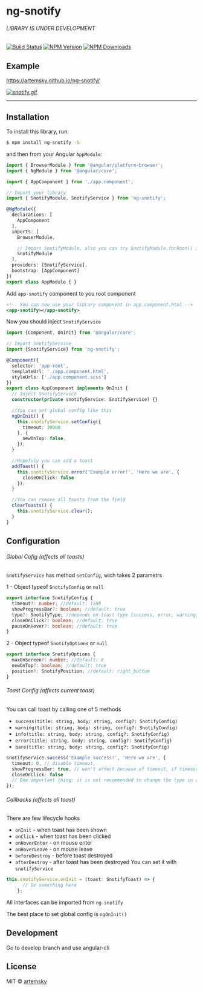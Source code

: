 # ng-snotify

###### LIBRARY IS UNDER DEVELOPMENT

[![Build Status](https://travis-ci.org/artemsky/ng-snotify.svg?branch=master)](https://travis-ci.org/artemsky/ng-snotify)
[![NPM Version](https://img.shields.io/npm/v/ng-snotify.svg)](https://www.npmjs.com/package/ng-snotify)
[![NPM Downloads](https://img.shields.io/npm/dt/ng-snotify.svg)](https://www.npmjs.com/package/ng-snotify)


## Example
https://artemsky.github.io/ng-snotify/

[![snotify.gif](https://gifyu.com/images/snotify.gif)](https://gifyu.com/image/bKu8)
_______

## Installation

To install this library, run:

```bash
$ npm install ng-snotify -S
```

and then from your Angular `AppModule`:

```typescript
import { BrowserModule } from '@angular/platform-browser';
import { NgModule } from '@angular/core';

import { AppComponent } from './app.component';

// Import your library
import { SnotifyModule, SnotifyService } from 'ng-snotify';

@NgModule({
  declarations: [
    AppComponent
  ],
  imports: [
    BrowserModule,

    // Import SnotifyModule, also you can try SnotifyModule.forRoot() if you have build errors
    SnotifyModule
  ],
  providers: [SnotifyService],
  bootstrap: [AppComponent]
})
export class AppModule { }
```

Add `app-snotify` component to you root component

```xml
<!-- You can now use your library component in app.component.html -->
<app-snotify></app-snotify>
```

Now you should inject `SnotifyService`

```typescript
import {Component, OnInit} from '@angular/core';

// Import SnotifyService
import {SnotifyService} from 'ng-snotify';

@Component({
  selector: 'app-root',
  templateUrl: './app.component.html',
  styleUrls: ['./app.component.scss']
})
export class AppComponent implements OnInit {
  // Inject SnotifyService
  constructor(private snotifyService: SnotifyService) {}

  //You can set global config like this
  ngOnInit() {
    this.snotifyService.setConfig({
      timeout: 30000
    }, {
      newOnTop: false,
    });
  }

  //Hopefuly you can add a toast 
  addToast() {
    this.snotifyService.error('Example error!', 'Here we are', {
      closeOnClick: false
    });
  }

  //You can remove all toasts from the field
  clearToasts() {
    this.snotifyService.clear();
  }
}

```

## Configuration

###### Global Cofig (affects all toasts)

`SnotifyService` has method `setConfig`, wich takes 2 parametrs

1 - Object typeof `SnotifyConfig` or `null`

```typescript
export interface SnotifyConfig {
  timeout?: number; //default: 1500
  showProgressBar?: boolean; //default: true
  type?: SnotifyType; //depends on toast type [success, error, warning, bare, info]
  closeOnClick?: boolean; //default: true
  pauseOnHover?: boolean; //default: true
}
```

2 - Object typeof `SnotifyOptions` or `null`

```typescript
export interface SnotifyOptions {
  maxOnScreen?: number; //default: 8
  newOnTop?: boolean; //default: true
  position?: SnotifyPosition; //default: right_bottom
}
```

###### Toast Config (affects current toast)

You can call toast by calling one of 5 methods
* `success(title: string, body: string, config?: SnotifyConfig)`
* `warning(title: string, body: string, config?: SnotifyConfig)`
* `info(title: string, body: string, config?: SnotifyConfig)`
* `error(title: string, body: string, config?: SnotifyConfig)`
* `bare(title: string, body: string, config?: SnotifyConfig)`
```typescript
snotifyService.success('Example success!', 'Here we are', {
  timeout: 0, // disable timeout,
  showProgressBar: true, // won't affect because of timeout, if timeout set to 0. Progress Bar cannot exist anymore
  closeOnClick: false
  // One important thing: it is not recommended to change the type in all methods except the bare
});
```

###### Callbacks (affects all toast)
There are few lifecycle hooks
 - `onInit` - when toast has been shown
 - `onClick` - when toast has been clicked
 - `onHoverEnter` - on mouse enter
 - `onHoverLeave` - on mouse leave
 - `beforeDestroy` - before toast destroyed
 - `afterDestroy` - after toast has been destroyed
You can set it with `snotifyService`
```typescript
this.snotifyService.onInit = (toast: SnotifyToast) => {
      // Do something here
    };
```
All interfaces can be imported from `ng-snotify`

The best place to set global config is `ngOnInit()`

## Development

Go to develop branch and use angular-cli

## License

MIT © [artemsky](mailto:mr.artemsky@gmail.com)
